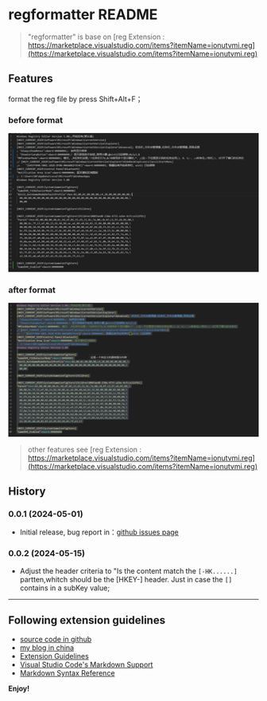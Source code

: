 # regformatter README

> "regformatter" is base on [reg Extension : https://marketplace.visualstudio.com/items?itemName=ionutvmi.reg](https://marketplace.visualstudio.com/items?itemName=ionutvmi.reg)


## Features

format the reg file by press Shift+Alt+F；

### before format
![before](https://github.com/charygao/regformatter-vscode/raw/main/screenshots/before.png)

### after format
![after](https://github.com/charygao/regformatter-vscode/raw/main/screenshots/after.png)

> other features see [reg Extension : https://marketplace.visualstudio.com/items?itemName=ionutvmi.reg](https://marketplace.visualstudio.com/items?itemName=ionutvmi.reg)

## History

### 0.0.1 (2024-05-01)

- Initial release, bug report in：[github issues page](https://github.com/charygao/regformatter-vscode/issues)


### 0.0.2 (2024-05-15)

- Adjust the header criteria to "Is the content match the `[-HK......]` partten,whitch should be the [HKEY-] header. 
Just in case the `[]` contains in a subKey value;

---

## Following extension guidelines
* [source code in github](https://github.com/charygao/regformatter-vscode/)
* [my blog in china](https://www.cnblogs.com/Chary)
* [Extension Guidelines](https://code.visualstudio.com/api/references/extension-guidelines)
* [Visual Studio Code's Markdown Support](http://code.visualstudio.com/docs/languages/markdown)
* [Markdown Syntax Reference](https://help.github.com/articles/markdown-basics/)

**Enjoy!**

